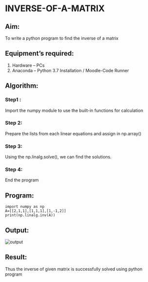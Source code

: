# INVERSE-OF-A-MATRIX
## Aim:
To write a python program to find the inverse of a matrix
## Equipment’s required:
1. 	Hardware – PCs
2. 	Anaconda – Python 3.7 Installation / Moodle-Code Runner
## Algorithm:
### Step1 : 
Import the numpy module to use the built-in functions for calculation
### Step 2: 
Prepare the lists from each linear equations and assign in np.array()
### Step 3: 
Using the np.linalg.solve(), we can find the solutions.
### Step 4: 
End the program

## Program:
```
import numpy as np
A=[[2,1,1],[1,1,1],[1,-1,2]]
print(np.linalg.inv(A))
```
## Output:
![output](https://github.com/Narendran-sec/INVERSE-OF-A-MATRIX/assets/147473131/4db403d6-b94c-4f31-af48-5166307006ca)

## Result:
Thus the inverse of given matrix is successfully solved using python program

